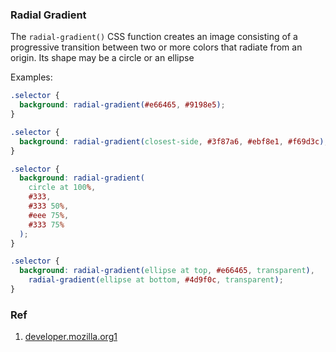 ### Radial Gradient

The `radial-gradient()` CSS function creates an image consisting of a progressive transition between two or more colors that radiate from an origin. Its shape may be a circle or an ellipse

Examples:

```css
.selector {
  background: radial-gradient(#e66465, #9198e5);
}
```

```css
.selector {
  background: radial-gradient(closest-side, #3f87a6, #ebf8e1, #f69d3c);
}
```

```css
.selector {
  background: radial-gradient(
    circle at 100%,
    #333,
    #333 50%,
    #eee 75%,
    #333 75%
  );
}
```

```css
.selector {
  background: radial-gradient(ellipse at top, #e66465, transparent),
    radial-gradient(ellipse at bottom, #4d9f0c, transparent);
}
```

### Ref

1. [developer.mozilla.org1](<https://developer.mozilla.org/en-US/docs/Web/CSS/gradient/radial-gradient()>)
